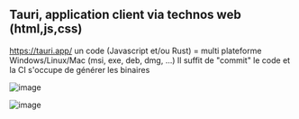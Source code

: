 ## Tauri, application client via technos web (html,js,css)

https://tauri.app/ un code (Javascript et/ou Rust) = multi plateforme Windows/Linux/Mac (msi, exe, deb, dmg, ...)
Il suffit de "commit" le code et la CI s'occupe de générer les binaires

![image](https://github.com/stloc/tauri_poc/assets/4832070/14916b0d-8ce4-4bcd-8fc2-088002c6bf7e)

![image](https://github.com/stloc/tauri_poc/assets/4832070/59353a6e-7819-41ea-a1cf-bdde097cae36)
